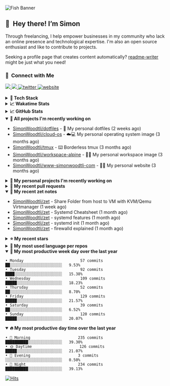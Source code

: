 ![Fish Banner](assets/fish.webp)

## 👋 &nbsp;Hey there! I’m Simon

Through freelancing, I help empower businesses in my community who lack
an online presence and technological expertise. I'm also an open source
enthusiast and like to contribute to projects.

Seeking a profile page that creates content automatically?
[readme-writer] might be just what you need!

### 🤝 &nbsp;Connect with Me

<div align="left">
<a href="https://linkedin.com/in/simonwoodtli" target="_blank">
<img src="https://img.shields.io/badge/linkedin-1E77B5?style=for-the-badge&logo=linkedin&logoColor=white alt=linkedin" />
</a>
<a href="https://github.com/simonwoodtli" target="_blank">
<img src="https://img.shields.io/badge/github-24292E?style=for-the-badge&logo=github&logoColor=white alt=github" />
</a>
<a href="https://twitter.com/simonwoodtlidev" target="_blank">
<img src="https://img.shields.io/badge/twitter-26a7de?style=for-the-badge&logo=twitter&logoColor=white" alt="twitter"/>
</a>
<a href="https://simonwoodtli.com" target="_blank">
<img src="https://img.shields.io/badge/website-E2925F?style=for-the-badge&logo=google-chrome&logoColor=white" alt="website"/>
</a>
</div>
<br/>


<details>
  <summary><b>🧰 Tech Stack</b></summary>
  <div align="center">
  <a href="https://skillicons.dev" target="_blank">
  <img src="https://skillicons.dev/icons?i=js,html,css,bash,python,go,postgresql,docker,vim,linux" alt="JavaScript, HTML, CSS, Bash, Python, Go, PostgreSQL, Docker, Vim,
  Linux">
  </a>
  </div>
</details>

<details>
  <summary><b>📈 Wakatime Stats</b></summary>
  <p align="center"><a href="https://wakatime.com/@SimonWoodtli">
  <img align="center" width="400" height="300" src="https://wakatime.com/share/@SimonWoodtli/7761bcef-e104-47d9-912a-dfd6bf08868b.svg" />
  </a>
  <a href="https://wakatime.com/@SimonWoodtli">
  <img align="center" width="400" height="300" src="https://wakatime.com/share/@SimonWoodtli/341953df-6a40-47b7-8220-ace4eabe0a17.svg" />
  </a></p>

  <h4><b>💬 I've been working with the following languages over the last 7 days</b></h4>

```
• Markdown                       5 hrs 10 mins                  ███████████████░░░░░░░░░░   58.38%
• Other                          55 mins                        ███░░░░░░░░░░░░░░░░░░░░░░   10.39%
• Text                           45 mins                        ██░░░░░░░░░░░░░░░░░░░░░░░   8.58%
• conf                           33 mins                        ██░░░░░░░░░░░░░░░░░░░░░░░   6.24%
• Bash                           23 mins                        █░░░░░░░░░░░░░░░░░░░░░░░░   4.46%
• YAML                           20 mins                        █░░░░░░░░░░░░░░░░░░░░░░░░   3.9%
• sshconfig                      16 mins                        █░░░░░░░░░░░░░░░░░░░░░░░░   3.13%
• HTML                           13 mins                        █░░░░░░░░░░░░░░░░░░░░░░░░   2.6%
• sh                             9 mins                         ░░░░░░░░░░░░░░░░░░░░░░░░░   1.73%
• Crontab                        2 mins                         ░░░░░░░░░░░░░░░░░░░░░░░░░   0.4%
• JSON                           0 secs                         ░░░░░░░░░░░░░░░░░░░░░░░░░   0.18%
```

  <h4>👷 I've been working on the following projects over the last 7 days</h4>

```
• zet                            5 hrs 3 mins                   ██████████████░░░░░░░░░░░   57.1%
• Private                        1 hr 37 mins                   █████░░░░░░░░░░░░░░░░░░░░   18.43%
• Unknown Project                1 hr 24 mins                   ████░░░░░░░░░░░░░░░░░░░░░   15.84%
• cloud-os                       20 mins                        █░░░░░░░░░░░░░░░░░░░░░░░░   3.95%
• workspace-alpine               12 mins                        █░░░░░░░░░░░░░░░░░░░░░░░░   2.35%
• dotfiles                       12 mins                        █░░░░░░░░░░░░░░░░░░░░░░░░   2.33%
```

  <h4><b>🛠️ I've been working with the following editors over the last 7 days</b></h4>

```
• Vim                            8 hrs 51 mins                  █████████████████████████   100%
```

  <h4><b>💻 I've been working with the following operating systems over the last 7 days</b></h4>

```
• Linux                          8 hrs 51 mins                  █████████████████████████   100%
```

</details>

<details>
  <summary><b>📈 GitHub Stats</b></summary>
  <div align="center">
  <a href="https://github.com/anuraghazra/github-readme-stats"> 
  <img src="https://github-readme-stats.vercel.app/api?username=simonwoodtli&theme=onedark&show_icons=true&hide_rank=true&custom_title=Stats&count_private=true&hide_border=true&hide=issues&line_height=24&bg_color=0d1117" alt="Github Stats">
  <img src="https://github-readme-stats.vercel.app/api/top-langs/?username=simonwoodtli&layout=compact&theme=onedark&count_private=true&hide_border=true&bg_color=0d1117" alt="Top Langs">
  </a>
  </div>
</details>

<details open="">
  <summary><b>👷 All projects I'm recently working on</b></summary>

* [SimonWoodtli/dotfiles](https://github.com/SimonWoodtli/dotfiles) - 🏡 My personal dotfiles (2 weeks ago)
* [SimonWoodtli/cloud-os](https://github.com/SimonWoodtli/cloud-os) - ☁️💻 My personal operating system image (3 months ago)
* [SimonWoodtli/tmux](https://github.com/SimonWoodtli/tmux) - ⌨️ Borderless tmux (3 months ago)
* [SimonWoodtli/workspace-alpine](https://github.com/SimonWoodtli/workspace-alpine) - 🤖🐳 My personal workspace image (3 months ago)
* [SimonWoodtli/www-simonwoodtli-com](https://github.com/SimonWoodtli/www-simonwoodtli-com) - 👨‍💻 My personal website (3 months ago)

</details>
<details>
  <summary><b>🌱 My personal projects I'm recently working on</b></summary>

* [SimonWoodtli/dotfiles](https://github.com/SimonWoodtli/dotfiles) - 🏡 My personal dotfiles (2 weeks ago)
* [SimonWoodtli/cloud-os](https://github.com/SimonWoodtli/cloud-os) - ☁️💻 My personal operating system image (3 months ago)
* [SimonWoodtli/tmux](https://github.com/SimonWoodtli/tmux) - ⌨️ Borderless tmux (3 months ago)
* [SimonWoodtli/workspace-alpine](https://github.com/SimonWoodtli/workspace-alpine) - 🤖🐳 My personal workspace image (3 months ago)
* [SimonWoodtli/www-simonwoodtli-com](https://github.com/SimonWoodtli/www-simonwoodtli-com) - 👨‍💻 My personal website (3 months ago)

</details>
<details>
  <summary><b>🔨 My recent pull requests</b></summary>

* [feat: add wireguard-generate-keys script](https://github.com/SimonWoodtli/dotfiles-old/pull/14) on [SimonWoodtli/dotfiles-old](https://github.com/SimonWoodtli/dotfiles-old) (20 months ago)
* [feat: add video-to-gif script](https://github.com/SimonWoodtli/dotfiles-old/pull/13) on [SimonWoodtli/dotfiles-old](https://github.com/SimonWoodtli/dotfiles-old) (20 months ago)
* [feat: add spoof-mac-linux script](https://github.com/SimonWoodtli/dotfiles-old/pull/12) on [SimonWoodtli/dotfiles-old](https://github.com/SimonWoodtli/dotfiles-old) (20 months ago)
* [feat: add sp-tmux script](https://github.com/SimonWoodtli/dotfiles-old/pull/11) on [SimonWoodtli/dotfiles-old](https://github.com/SimonWoodtli/dotfiles-old) (20 months ago)
* [feat: add sp script](https://github.com/SimonWoodtli/dotfiles-old/pull/10) on [SimonWoodtli/dotfiles-old](https://github.com/SimonWoodtli/dotfiles-old) (20 months ago)

</details>
<details open="">
  <summary><b>📝 My recent zet notes</b></summary>

* [SimonWoodtli/zet](https://github.com/SimonWoodtli/zet/tree/1a3c4523bda38ec72b54b2d24f0d9184aaf97a22/20240503134333) - Share Folder from host to VM with KVM/Qemu Virtmanager (1 week ago)
* [SimonWoodtli/zet](https://github.com/SimonWoodtli/zet/tree/81d1e275a84c1e1e821436766cc801ef67289cc9/20240404200457) - Systemd Cheatsheet (1 month ago)
* [SimonWoodtli/zet](https://github.com/SimonWoodtli/zet/tree/3283a68174656e5b5063b5438bcc503fee8c68f3/20240404180508) - systemd features (1 month ago)
* [SimonWoodtli/zet](https://github.com/SimonWoodtli/zet/tree/2c1e5a695ea2c4974b8efb87df12ec2e43e54d9b/20240404175613) - systemd init (1 month ago)
* [SimonWoodtli/zet](https://github.com/SimonWoodtli/zet/tree/9b1d65ca924ecb5b83eff20ed0807845da910b96/20240404175338) - firewalld explained (1 month ago)

</details>
<details>
  <summary><b>⭐ My recent stars</b></summary>

* [dsprenkels/sss-cli](https://github.com/dsprenkels/sss-cli) - Command line program for secret-sharing strings (1 week ago)
* [turnkeylinux-apps/openldap](https://github.com/turnkeylinux-apps/openldap) - OpenLDAP - Open Source Directory Services (2 months ago)
* [simple-login/app](https://github.com/simple-login/app) - The SimpleLogin back-end and web app (4 months ago)
* [progit/progit2](https://github.com/progit/progit2) - Pro Git 2nd Edition (4 months ago)
* [MichaIng/DietPi](https://github.com/MichaIng/DietPi) - Lightweight justice for your single-board computer! (4 months ago)

</details>
<details>
  <summary><b>💬 My most used language per repos</b></summary>

```
• Shell                          16 repos                       ███████████████████░░░░░░   76.19%
• JavaScript                     1 repo                         █░░░░░░░░░░░░░░░░░░░░░░░░   4.76%
• CSS                            2 repos                        ██░░░░░░░░░░░░░░░░░░░░░░░   9.52%
• Nix                            1 repo                         █░░░░░░░░░░░░░░░░░░░░░░░░   4.76%
• HTML                           1 repo                         █░░░░░░░░░░░░░░░░░░░░░░░░   4.76%
```

</details>
<details open="">
  <summary><b>📆 My most productive week day over the last year</b></summary>

```
• Monday                         57 commits                     ██░░░░░░░░░░░░░░░░░░░░░░░   9.53%
• Tuesday                        92 commits                     ████░░░░░░░░░░░░░░░░░░░░░   15.38%
• Wednesday                      109 commits                    █████░░░░░░░░░░░░░░░░░░░░   18.23%
• Thursday                       52 commits                     ██░░░░░░░░░░░░░░░░░░░░░░░   8.70%
• Friday                         129 commits                    █████░░░░░░░░░░░░░░░░░░░░   21.57%
• Saturday                       39 commits                     ██░░░░░░░░░░░░░░░░░░░░░░░   6.52%
• Sunday                         120 commits                    █████░░░░░░░░░░░░░░░░░░░░   20.07%
```

</details>
<details open="">
  <summary><b>🔥 My most productive day time over the last year</b></summary>

```
• 🌅 Morning                     235 commits                    ██████████░░░░░░░░░░░░░░░   39.30%
• 🌞 Daytime                     126 commits                    █████░░░░░░░░░░░░░░░░░░░░   21.07%
• 🌇 Evening                     3 commits                      ░░░░░░░░░░░░░░░░░░░░░░░░░   0.50%
• 🌃 Night                       234 commits                    ██████████░░░░░░░░░░░░░░░   39.13%
```

</details>

[![Hits](https://hits.seeyoufarm.com/api/count/incr/badge.svg?url=https%3A%2F%2Fgithub.com%2Fsimonwoodtli&count_bg=%23689D6A&title_bg=%23282828&icon=&icon_color=%23E7E7E7&title=views+%28today+%2F+total%29&edge_flat=false)](https://hits.seeyoufarm.com)

[readme-writer]: <https://github.com/SimonWoodtli/readme-writer>
